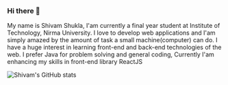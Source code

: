 ### Hi there 👋

My name is Shivam Shukla, I'am currently a final year student at Institute of Technology, Nirma University. I love to develop web applications and I'am simply amazed by the amount of task a small machine(computer) can do. I have a huge interest in learning front-end and back-end technologies of the web. I prefer Java for problem solving and general coding, Currently I'am enhancing my skills in front-end library ReactJS


![Shivam's GitHub stats](https://github-readme-stats.vercel.app/api?username=SHivam21082000&show_icons=true)

